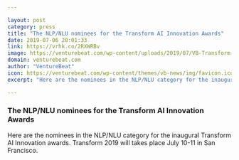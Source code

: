 ```yaml
---

layout: post
category: press
title: "The NLP/NLU nominees for the Transform AI Innovation Awards"
date: 2019-07-06 20:01:33
link: https://vrhk.co/2RXWRBv
image: https://venturebeat.com/wp-content/uploads/2019/07/VB-Transform-AI-Innovation-Awards-header.jpg?w=1200&strip=all
domain: venturebeat.com
author: "VentureBeat"
icon: https://venturebeat.com/wp-content/themes/vb-news/img/favicon.ico
excerpt: "Here are the nominees in the NLP/NLU category for the inaugural Transform AI Innovation awards. Transform 2019 will takes place July 10-11 in San Francisco."

---
```


### The NLP/NLU nominees for the Transform AI Innovation Awards

Here are the nominees in the NLP/NLU category for the inaugural Transform AI Innovation awards. Transform 2019 will takes place July 10-11 in San Francisco.